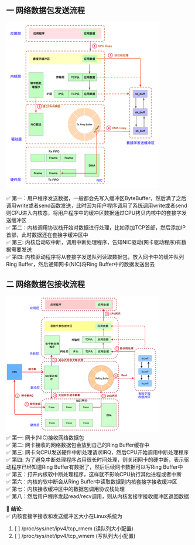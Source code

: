 ## 一 网络数据包发送流程
![](.网络数据的发送和接收流程_images/40cd8cee.png)  

✅	第一：用户程序发送数据，一般都会先写入缓冲区ByteBuffer，然后满了之后调用write或者send函数发送，此时因为用户程序调用了系统调用write或者send则CPU进入内核态，将用户程序中的缓冲区数据通过CPU拷贝内核中的套接字发送缓冲区  
✅	第二：内核调用协议栈开始对数据进行处理，比如添加TCP首部，然后添加IP首部，此时数据还在套接字缓冲区中  
✅	第三: 内核启动软中断，调用中断处理程序，告知NIC驱动(网卡驱动程序)有数据需要发送  
✅	第四: 内核驱动程序将从套接字发送队列读取数据包，放入网卡中的缓冲队列Ring Buffer，然后通知网卡(NIC)将Ring Buffer中的数据发送出去  


## 二 网络数据包接收流程
![](.网络数据的发送和接收流程_images/14e888cb.png)  
✅	第一: 网卡(NIC)接收网络数据包  
✅	第二: 网卡接收的网络数据包会放到自己的Ring Buffer缓存中  
✅	第三: 网卡向CPU发送硬件中断处理请求IRQ，然后CPU开始调用中断处理程序   
✅	第四: 为了避免中断处理程序占用很长时间处理，则关闭网卡的硬中断，表示驱动程序已经知道Ring Buffer有数据了，然后后续网卡数据可以写Ring Buffer中  
✅	第五：打开内核软中断处理程序，这样就不影响CPU执行其他进程或者中断  
✅	第六：内核的软中断会从Ring Buffer中读取数据到内核套接字接收缓冲区  
✅	第七：内核接收缓冲区中的数据包调用协议栈处理  
✅	第八：然后用户程序发起read/recv调用，则从内核套接字接收缓冲区返回数据  

🧠 **结论:**  
✅	内核套接字接收和发送缓冲区大小在Linux系统为  
1. [ ] /proc/sys/net/ipv4/tcp_rmem (读队列大小配置)
2. [ ] /proc/sys/net/ipv4/tcp_wmem (写队列大小配置)
